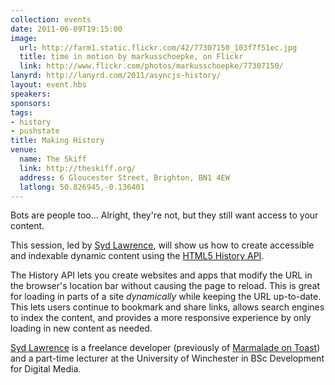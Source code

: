 ```yaml
---
collection: events
date: 2011-06-09T19:15:00
image:
  url: http://farm1.static.flickr.com/42/77307150_103f7f51ec.jpg
  title: time in motion by markusschoepke, on Flickr
  link: http://www.flickr.com/photos/markusschoepke/77307150/
lanyrd: http://lanyrd.com/2011/asyncjs-history/
layout: event.hbs
speakers:
sponsors:
tags:
- history
- pushstate
title: Making History
venue:
  name: The Skiff
  link: http://theskiff.org/
  address: 6 Gloucester Street, Brighton, BN1 4EW
  latlong: 50.826945,-0.136401
---
```


  <p>Bots are people too… Alright, they're not, but they still want access to your content.</p>

  <p>This session, led by <a href="http://twitter.com/sydlawrence">Syd Lawrence</a>, will show us how to create accessible and indexable dynamic content using the <a href="http://diveintohtml5.org/history.html">HTML5 History API</a>.</p>

  <p>The History API lets you create websites and apps that modify the URL in the browser's location bar without causing the page to reload. This is great for loading in parts of a site <em>dynamically</em> while keeping the URL up-to-date. This lets users continue to bookmark and share links, allows search engines to index the content, and provides a more responsive experience by only loading in new content as needed.</p>

  <p><a href="http://sydlawrence.me">Syd Lawrence</a> is a freelance developer (previously of <a href="http://www.marmaladeontoast.co.uk">Marmalade on Toast</a>) and a part-time lecturer at the University of Winchester in BSc Development for Digital Media.</p>
